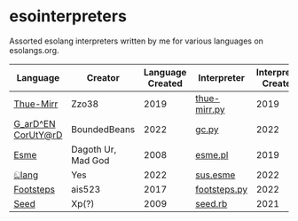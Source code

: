 # esointerpreters
Assorted esolang interpreters written by me for various languages on esolangs.org.


| Language | Creator | Language Created | Interpreter | Interpreter Created |
|----------|---------|------|-------------|------------------|
| [Thue-Mirr](https://esolangs.org/wiki/Thue-Mirr) | Zzo38  | 2019 | [thue-mirr.py](Thue-Mirr/) | 2019 |
| [G_arD^EN CorUtY@rD](https://esolangs.org/wiki/G_arD%5EEN_CorUtY@rD) | BoundedBeans | 2022 | [gc.py](G_arD%5EEN%20CorUtY%40rD/) | 2022 |
| [Esme](https://esolangs.org/wiki/Esme) | Dagoth Ur, Mad God | 2008 | [esme.pl](esme/) | 2019 |
| [ඞlang](https://esolangs.org/wiki/%E0%B6%9Elang) | Yes | 2022 | [sus.esme](esme/examples/sus.esme) | 2022 |
| [Footsteps](https://esolangs.org/wiki/Footsteps) | ais523 | 2017 | [footsteps.py](footsteps/) | 2022 |
| [Seed](https://esolangs.org/wiki/Seed) | Xp(?) | 2009 | [seed.rb](Seed/) | 2021 |
